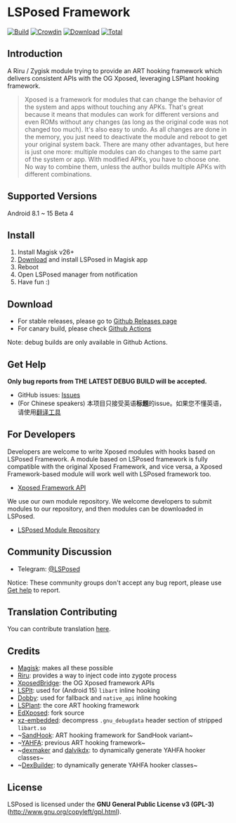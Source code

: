 # LSPosed Framework

[![Build](https://img.shields.io/github/actions/workflow/status/JingMatrix/LSPosed/core.yml?branch=master&event=push&logo=github&label=Build)](https://github.com/JingMatrix/LSPosed/actions/workflows/core.yml?query=event%3Apush+branch%3Amaster+is%3Acompleted) [![Crowdin](https://img.shields.io/badge/Localization-Crowdin-blueviolet?logo=Crowdin)](https://crowdin.com/project/lsposed_jingmatrix) [![Download](https://img.shields.io/github/v/release/JingMatrix/LSPosed?color=orange&logoColor=orange&label=Download&logo=DocuSign)](https://github.com/JingMatrix/LSPosed/releases/latest) [![Total](https://shields.io/github/downloads/JingMatrix/LSPosed/total?logo=Bookmeter&label=Counts&logoColor=yellow&color=yellow)](https://github.com/JingMatrix/LSPosed/releases)

## Introduction 

A Riru / Zygisk module trying to provide an ART hooking framework which delivers consistent APIs with the OG Xposed, leveraging LSPlant hooking framework.

> Xposed is a framework for modules that can change the behavior of the system and apps without touching any APKs. That's great because it means that modules can work for different versions and even ROMs without any changes (as long as the original code was not changed too much). It's also easy to undo. As all changes are done in the memory, you just need to deactivate the module and reboot to get your original system back. There are many other advantages, but here is just one more: multiple modules can do changes to the same part of the system or app. With modified APKs, you have to choose one. No way to combine them, unless the author builds multiple APKs with different combinations.

## Supported Versions

Android 8.1 ~ 15 Beta 4

## Install

1. Install Magisk v26+
2. [Download](#download) and install LSPosed in Magisk app
3. Reboot
4. Open LSPosed manager from notification
5. Have fun :)

## Download

- For stable releases, please go to [Github Releases page](https://github.com/JingMatrix/LSPosed/releases)
- For canary build, please check [Github Actions](https://github.com/JingMatrix/LSPosed/actions/workflows/core.yml?query=branch%3Amaster)

Note: debug builds are only available in Github Actions.

## Get Help
**Only bug reports from **THE LATEST DEBUG BUILD** will be accepted.**
- GitHub issues: [Issues](https://github.com/JingMatrix/LSPosed/issues/)
- (For Chinese speakers) 本项目只接受英语**标题**的issue。如果您不懂英语，请使用[翻译工具](https://www.deepl.com/zh/translator)

## For Developers

Developers are welcome to write Xposed modules with hooks based on LSPosed Framework. A module based on LSPosed framework is fully compatible with the original Xposed Framework, and vice versa, a Xposed Framework-based module will work well with LSPosed framework too.

- [Xposed Framework API](https://api.xposed.info/)

We use our own module repository. We welcome developers to submit modules to our repository, and then modules can be downloaded in LSPosed.

- [LSPosed Module Repository](https://github.com/Xposed-Modules-Repo)

## Community Discussion

- Telegram: [@LSPosed](https://t.me/s/LSPosed)

Notice: These community groups don't accept any bug report, please use [Get help](#get-help) to report.

## Translation Contributing

You can contribute translation [here](https://crowdin.com/project/lsposed_jingmatrix).

## Credits 

- [Magisk](https://github.com/topjohnwu/Magisk/): makes all these possible
- [Riru](https://github.com/RikkaApps/Riru): provides a way to inject code into zygote process
- [XposedBridge](https://github.com/rovo89/XposedBridge): the OG Xposed framework APIs
- [LSPlt](https://github.com/LSPosed/LSPlt): used for (Android 15) `libart` inline hooking
- [Dobby](https://github.com/JingMatrix/Dobby): used for fallback and `native_api` inline hooking
- [LSPlant](https://github.com/JingMatrix/LSPlant): the core ART hooking framework
- [EdXposed](https://github.com/ElderDrivers/EdXposed): fork source
- [xz-embedded](https://github.com/tukaani-project/xz-embedded): decompress `.gnu_debugdata` header section of stripped `libart.so`
- ~[SandHook](https://github.com/ganyao114/SandHook/): ART hooking framework for SandHook variant~
- ~[YAHFA](https://github.com/rk700/YAHFA): previous ART hooking framework~
- ~[dexmaker](https://github.com/linkedin/dexmaker) and [dalvikdx](https://github.com/JakeWharton/dalvik-dx): to dynamically generate YAHFA hooker classes~
- ~[DexBuilder](https://github.com/LSPosed/DexBuilder): to dynamically generate YAHFA hooker classes~

## License

LSPosed is licensed under the **GNU General Public License v3 (GPL-3)** (http://www.gnu.org/copyleft/gpl.html).
